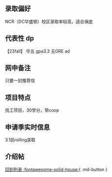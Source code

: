 ## 录取偏好
NCR（DC华盛顿）校区录取率较高，适合保底
## 代表性 dp
【23fall】 华五 gpa3.3 无GRE ad
## 网申备注
只要一封推荐信
## 项目特点
找工项目，30学分，带coop
## 申请季实时信息
3.1前rolling录取
## 介绍帖

[回到列表 :fontawesome-solid-house:](grade.md){ .md-button }
